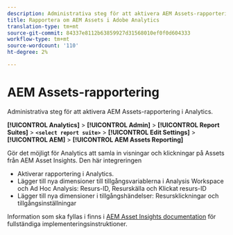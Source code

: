 ```yaml
---
description: Administrativa steg för att aktivera AEM Assets-rapportering i Analytics.
title: Rapportera om AEM Assets i Adobe Analytics
translation-type: tm+mt
source-git-commit: 84337e8112b63859927d31568010ef0f0d604333
workflow-type: tm+mt
source-wordcount: '110'
ht-degree: 2%

---
```



# AEM Assets-rapportering

Administrativa steg för att aktivera AEM Assets-rapportering i Analytics.

**[!UICONTROL Analytics]** > **[!UICONTROL Admin]** > **[!UICONTROL Report Suites]** > **`<select report suite>`** > **[!UICONTROL Edit Settings]** > **[!UICONTROL AEM]** > **[!UICONTROL AEM Assets Reporting]**

Gör det möjligt för Analytics att samla in visningar och klickningar på Assets från AEM Asset Insights. Den här integreringen

* Aktiverar rapportering i Analytics.
* Lägger till nya dimensioner till tillgångsvariablerna i Analysis Workspace och Ad Hoc Analysis: Resurs-ID, Resurskälla och Klickat resurs-ID
* Lägger till nya dimensioner i tillgångshändelser: Resursklickningar och tillgångsinställningar

Information som ska fyllas i finns i [AEM Asset Insights documentation](https://docs.adobe.com/docs/en/aem/6-2/author/assets/managing-assets-touch-ui/asset-insights.html) för fullständiga implementeringsinstruktioner.
